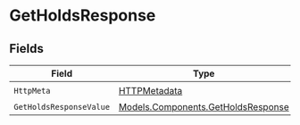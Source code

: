 # GetHoldsResponse


## Fields

| Field                                                                             | Type                                                                              | Required                                                                          | Description                                                                       |
| --------------------------------------------------------------------------------- | --------------------------------------------------------------------------------- | --------------------------------------------------------------------------------- | --------------------------------------------------------------------------------- |
| `HttpMeta`                                                                        | [HTTPMetadata](../../Models/Components/HTTPMetadata.md)                           | :heavy_check_mark:                                                                | N/A                                                                               |
| `GetHoldsResponseValue`                                                           | [Models.Components.GetHoldsResponse](../../Models/Components/GetHoldsResponse.md) | :heavy_minus_sign:                                                                | Holds                                                                             |